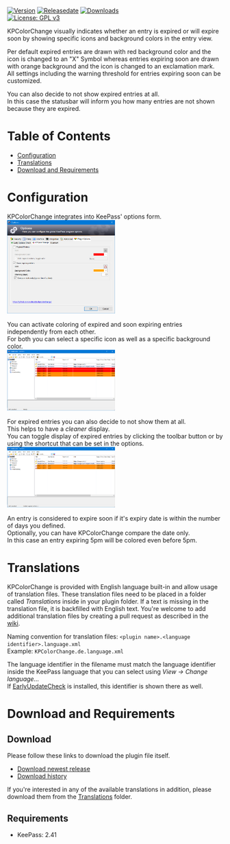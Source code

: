 [![Version](https://img.shields.io/github/release/rookiestyle/kpcolorchange)](https://github.com/rookiestyle/kpcolorchange/releases/latest)
[![Releasedate](https://img.shields.io/github/release-date/rookiestyle/kpcolorchange)](https://github.com/rookiestyle/kpcolorchange/releases/latest)
[![Downloads](https://img.shields.io/github/downloads/rookiestyle/kpcolorchange/total?color=%2300cc00)](https://github.com/rookiestyle/kpcolorchange/releases/latest/download/KPColorChange.plgx)\
[![License: GPL v3](https://img.shields.io/github/license/rookiestyle/kpcolorchange)](https://www.gnu.org/licenses/gpl-3.0)

KPColorChange visually indicates whether an entry is expired or will expire soon by showing specific icons and background colors in the entry view.

Per default expired entries are drawn with red background color and the icon is changed to an "X" Symbol whereas entries expiring soon are drawn with orange background and the icon is changed to an exclamation mark.\
All settings including the warning threshold for entries expiring soon can be customized.

You can also decide to not show expired entries at all.\
In this case the statusbar will inform you how many entries are not shown because they are expired.


# Table of Contents
- [Configuration](#configuration)
- [Translations](#translations)
- [Download and Requirements](#download-and-requirements)

# Configuration
KPColorChange integrates into KeePass' options form.\
<img src="images/KPColorChange%20options.png" alt="Options" height="50%" width="50%" />

You can activate coloring of expired and soon expiring entries independently from each other.\
For both you can select a specific icon as well as a specific background color.\
<img src="images/KPColorChange%20active.png" alt="KPColorChange active" height="50%" width="50%" />

For expired entries you can also decide to not show them at all.\
This helps to have a *cleaner* display.\
You can toggle display of expired entries by clicking the toolbar button or by using the shortcut that can be set in the options.\
<img src="images/KPColorChange%20active%20and%20hiding%20expired.png" alt="KPColorChange active and hiding expired entries" height="50%" width="50%" />

An entry is considered to expire soon if it's expiry date is within the number of days you defined.\
Optionally, you can have KPColorChange compare the date only.\
In this case an entry expiring 5pm will be colored even before 5pm.

# Translations
KPColorChange is provided with English language built-in and allow usage of translation files.
These translation files need to be placed in a folder called *Translations* inside in your plugin folder.
If a text is missing in the translation file, it is backfilled with English text.
You're welcome to add additional translation files by creating a pull request as described in the [wiki](https://github.com/Rookiestyle/KPColorChange/wiki/Create-or-update-translations).

Naming convention for translation files: `<plugin name>.<language identifier>.language.xml`\
Example: `KPColorChange.de.language.xml`
  
The language identifier in the filename must match the language identifier inside the KeePass language that you can select using *View -> Change language...*\
If [EarlyUpdateCheck](https://github.com/rookiestyle/earlyupdatecheck) is installed, this identifier is shown there as well.

# Download and Requirements
## Download
Please follow these links to download the plugin file itself.
- [Download newest release](https://github.com/rookiestyle/kpcolorchange/releases/latest/download/KPColorChange.plgx)
- [Download history](https://github.com/rookiestyle/kpcolorchange/releases)

If you're interested in any of the available translations in addition, please download them from the [Translations](Translations) folder.
## Requirements
* KeePass: 2.41

